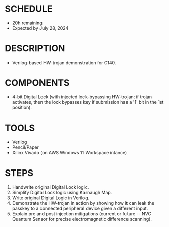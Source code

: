 # SCHEDULE 
* 20h remaining
* Expected by July 28, 2024
  
# DESCRIPTION
* Verilog-based HW-trojan demonstration for C140. 

# COMPONENTS
* 4-bit Digital Lock (with injected lock-bypassing HW-trojan; if trojan activates, then the lock bypasses key if submission has a '1' bit in the 1st position). 

# TOOLS
* Verilog
* Pencil/Paper
* Xilinx Vivado (on AWS Windows 11 Workspace intance)

# STEPS
1. Handwrite original Digital Lock logic. 
2. Simplify Digital Lock logic using Karnaugh Map. 
3. Write original Digital Logic in Verilog. 
4. Demonstrate the HW-trojan in action by showing how it can leak the passkey to a connected peripheral device given a different input.
5. Explain pre and post injection mitigations (current or future -- NVC Quantum Sensor for precise electromagnetic difference scanning).
